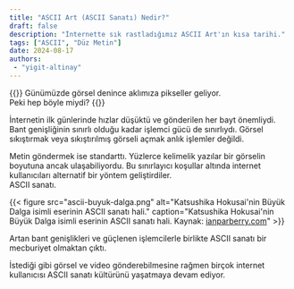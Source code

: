 ```yaml
---
title: "ASCII Art (ASCII Sanatı) Nedir?"
draft: false
description: "İnternette sık rastladığımız ASCII Art'ın kısa tarihi."
tags: ["ASCII", "Düz Metin"]
date: 2024-08-17
authors:
 - "yigit-altinay"
---
```


{{<lead>}}
Günümüzde görsel denince aklımıza pikseller geliyor.  
Peki hep böyle miydi?
{{</lead>}}

İnternetin ilk günlerinde hızlar düşüktü ve gönderilen her bayt önemliydi.
Bant genişliğinin sınırlı olduğu kadar işlemci gücü de sınırlıydı. 
Görsel sıkıştırmak veya sıkıştırılmış görseli açmak anlık işlemler değildi.

Metin göndermek ise standarttı. Yüzlerce kelimelik yazılar bir görselin boyutuna ancak ulaşabiliyordu.
Bu sınırlayıcı koşullar altında internet kullanıcıları alternatif bir yöntem geliştirdiler.  
ASCII sanatı.

{{< figure
    src="ascii-buyuk-dalga.png"
    alt="Katsushika Hokusai'nin Büyük Dalga isimli eserinin ASCII sanatı hali."
    caption="Katsushika Hokusai'nin Büyük Dalga isimli eserinin ASCII sanatı hali. Kaynak: [ianparberry.com](https://ianparberry.com/art/ascii/shader/)"
    >}}


Artan bant genişlikleri ve güçlenen işlemcilerle birlikte ASCII sanatı bir mecburiyet olmaktan çıktı.

İstediği gibi görsel ve video gönderebilmesine rağmen birçok internet kullanıcısı ASCII sanatı kültürünü yaşatmaya devam ediyor.


